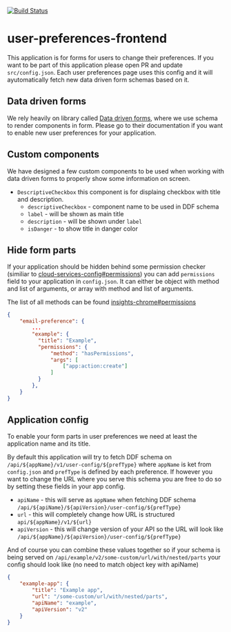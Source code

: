 [![Build Status](https://travis-ci.org/RedHatInsights/user-preferences-frontend.svg?branch=master)](https://travis-ci.org/RedHatInsights/user-preferences-frontend)

# user-preferences-frontend

This application is for forms for users to change their preferences. If you want to be part of this application please open PR and update `src/config.json`. Each user preferences page uses this config and it will ayutomatically fetch new data driven form schemas based on it.

## Data driven forms

We rely heavily on library called [Data driven forms](https://data-driven-forms.org/), where we use schema to render components in form. Please go to their documentation if you want to enable new user preferences for your application.

## Custom components

We have designed a few custom components to be used when working with data driven forms to properly show some information on screen.

* `DescriptiveCheckbox` this component is for displaing checkbox with title and description.
    - `descriptiveCheckbox` - component name to be used in DDF schema
    - `label` - will be shown as main title
    - `description` - will be shown under `label`
    - `isDanger` - to show title in danger color

## Hide form parts

If your application should be hidden behind some permission checker (similiar to [cloud-services-config#permissions](https://github.com/RedHatInsights/cloud-services-config/tree/ci-beta#permissionsmethod)) you can add `permissions` field to your application in `config.json`. It can either be object with method and list of arguments, or array with method and list of arguments.

The list of all methods can be found [insights-chrome#permissions](https://github.com/RedHatInsights/insights-chrome#permissions)

```JSON
{
    "email-preference": {
        ...
        "example": {
          "title": "Example",
          "permissions": {
              "method": "hasPermissions",
              "args": [
                  ["app:action:create"]
              ]
          }
        },
    }
}
```

## Application config

To enable your form parts in user preferences we need at least the application name and its title.

By default this application will try to fetch DDF schema on `/api/${appName}/v1/user-config/${prefType}` where `appName` is ket from `config.json` and `prefType` is defined by each preference. If however you want to change the URL where you serve this schema you are free to do so by setting these fields in your app config.

* `apiName` - this will serve as `appName` when fetching DDF schema `/api/${apiName}/${apiVersion}/user-config/${prefType}`
* `url` - this will completely change how URL is structured `api/${appName}/v1/${url}`
* `apiVersion` - this will change version of your API so the URL will look like `/api/${appName}/${apiVersion}/user-config/${prefType}`

And of course you can combine these values together so if your schema is being served on `/api/example/v2/some-custom/url/with/nested/parts` your config should look like (no need to match object key with apiName)

```JSON
{
    "example-app": {
        "title": "Example app",
        "url": "/some-custom/url/with/nested/parts",
        "apiName": "example",
        "apiVersion": "v2"
    }
}
```
